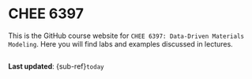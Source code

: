 # CHEE 6397

This is the GitHub course website for `CHEE 6397: Data-Driven Materials Modeling`.
Here you will find labs and examples discussed in lectures.

```{tableofcontents}

```

**Last updated**: {sub-ref}`today`
